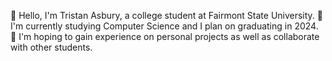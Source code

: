 👋 Hello, I'm Tristan Asbury, a college student at Fairmont State University. 
📖 I'm currently studying Computer Science and I plan on graduating in 2024. 
💪 I'm hoping to gain experience on personal projects as well as collaborate with other students. 
